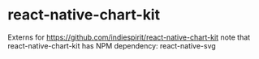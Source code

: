 # react-native-chart-kit
Externs for https://github.com/indiespirit/react-native-chart-kit
note that  react-native-chart-kit has NPM dependency: react-native-svg
